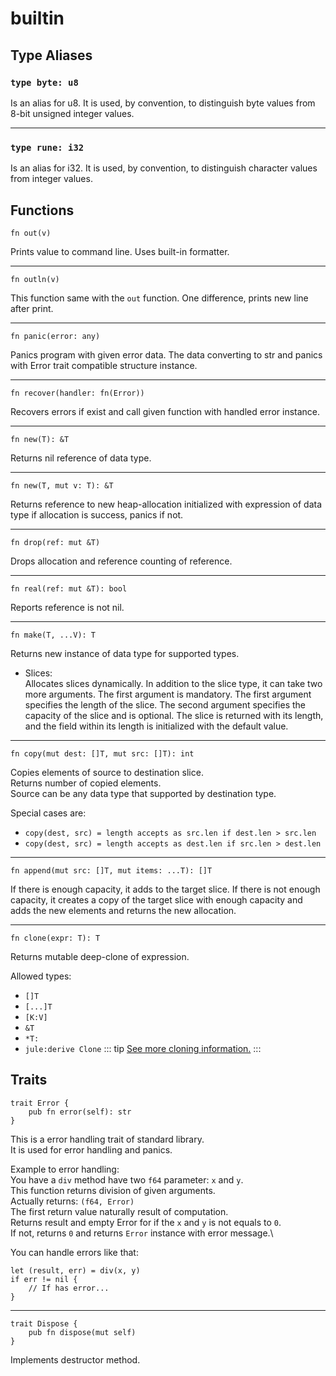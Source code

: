 # builtin
## Type Aliases
### `type byte: u8`
Is an alias for u8. It is used, by convention, to distinguish byte values from 8-bit unsigned integer values. 

---

### `type rune: i32`
Is an alias for i32. It is used, by convention, to distinguish character values from integer values.

## Functions
```jule
fn out(v)
```
Prints value to command line. Uses built-in formatter.

---

```jule
fn outln(v)
```
This function same with the `out` function. One difference, prints new line after print. 

---

```jule
fn panic(error: any)
```
Panics program with given error data. The data converting to str and panics with Error trait compatible structure instance. 

---

```jule
fn recover(handler: fn(Error))
```
Recovers errors if exist and call given function with handled error instance. 

---

```jule
fn new(T): &T
```
Returns nil reference of data type. 

---

```jule
fn new(T, mut v: T): &T
```
Returns reference to new heap-allocation initialized with expression of data type if allocation is success, panics if not.

---

```jule
fn drop(ref: mut &T)
```
Drops allocation and reference counting of reference. 

---

```jule
fn real(ref: mut &T): bool
```
Reports reference is not nil. 

---

```jule
fn make(T, ...V): T
```
Returns new instance of data type for supported types. 
- Slices:\
    Allocates slices dynamically.
    In addition to the slice type, it can take two more arguments. The first argument is mandatory. The first argument specifies the length of the slice. The second argument specifies the capacity of the slice and is optional. The slice is returned with its length, and the field within its length is initialized with the default value.

---

```jule
fn copy(mut dest: []T, mut src: []T): int
```
Copies elements of source to destination slice.\
Returns number of copied elements.\
Source can be any data type that supported by destination type. 

Special cases are:
- `copy(dest, src) = length accepts as src.len if dest.len > src.len`
- `copy(dest, src) = length accepts as dest.len if src.len > dest.len`

---

```jule
fn append(mut src: []T, mut items: ...T): []T
```
If there is enough capacity, it adds to the target slice. If there is not enough capacity, it creates a copy of the target slice with enough capacity and adds the new elements and returns the new allocation.

---

```jule
fn clone(expr: T): T
```
Returns mutable deep-clone of expression.

Allowed types:
- `[]T`
- `[...]T`
- `[K:V]`
- `&T`
- `*T:`
- `jule:derive Clone`
::: tip
[See more cloning information.](/memory/immutability#cloning)
:::

## Traits
```jule
trait Error {
    pub fn error(self): str
}
```
This is a error handling trait of standard library.\
It is used for error handling and panics.

Example to error handling:\
You have a `div` method have two `f64` parameter: `x` and `y`.\
This function returns division of given arguments.\
Actually returns: `(f64, Error)`\
The first return value naturally result of computation.\
Returns result and empty Error for if the `x` and `y` is not equals to `0`.\
If not, returns `0` and returns `Error` instance with error message.\

You can handle errors like that:
```jule
let (result, err) = div(x, y)
if err != nil {
    // If has error...
}
```

---

```jule
trait Dispose {
    pub fn dispose(mut self)
}
```
Implements destructor method.
